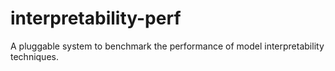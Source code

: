 # interpretability-perf
A pluggable system to benchmark the performance of model interpretability techniques.
